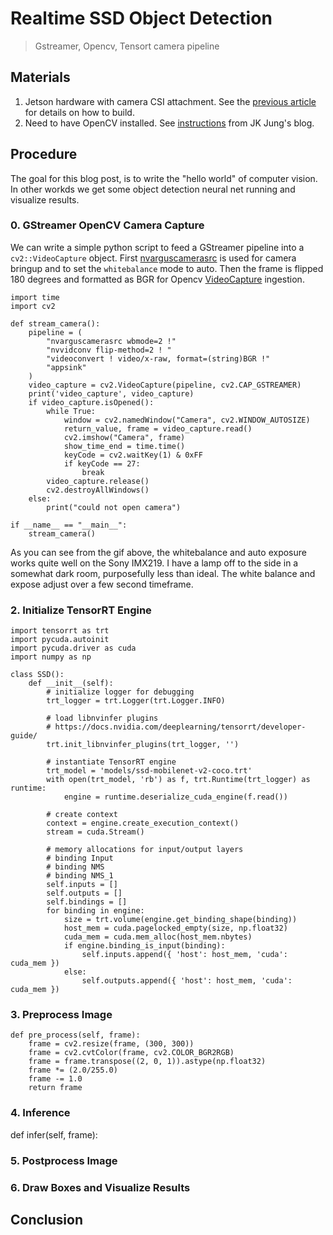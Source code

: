 # Realtime SSD Object Detection

> Gstreamer, Opencv, Tensort camera pipeline

## Materials

1. Jetson hardware with camera CSI attachment. See the [previous article](https://seanavery.github.io/jetson-nano-box/#/) for details on how to build.
2. Need to have OpenCV installed. See [instructions](https://jkjung-avt.github.io/opencv-on-nano/) from  JK Jung's blog.

## Procedure

The goal for this blog post, is to write the "hello world" of computer vision. In other workds we get some object detection neural net running and visualize results.

### 0. GStreamer OpenCV Camera Capture

We can write a simple python script to feed a GStreamer pipeline into a `cv2::VideoCapture` object. First [nvarguscamerasrc]() is used for camera bringup and to set the `whitebalance` mode to auto. Then the frame is flipped 180 degrees and formatted as BGR for Opencv [VideoCapture]() ingestion. 

```
import time
import cv2

def stream_camera():
    pipeline = (
        "nvarguscamerasrc wbmode=2 !"
        "nvvidconv flip-method=2 ! "
        "videoconvert ! video/x-raw, format=(string)BGR !"
        "appsink"
    )
    video_capture = cv2.VideoCapture(pipeline, cv2.CAP_GSTREAMER)
    print('video_capture', video_capture)
    if video_capture.isOpened():
        while True:
            window = cv2.namedWindow("Camera", cv2.WINDOW_AUTOSIZE)
            return_value, frame = video_capture.read()
            cv2.imshow("Camera", frame)
            show_time_end = time.time()
            keyCode = cv2.waitKey(1) & 0xFF
            if keyCode == 27:
                break
        video_capture.release()
        cv2.destroyAllWindows()
    else:
        print("could not open camera")

if __name__ == "__main__":
    stream_camera()
```

As you can see from the gif above, the whitebalance and auto exposure works quite well on the Sony IMX219. I have a lamp off to the side in a somewhat dark room, purposefully less than ideal. The white balance and expose adjust over a few second timeframe. 

### 2. Initialize TensorRT Engine

```
import tensorrt as trt
import pycuda.autoinit
import pycuda.driver as cuda
import numpy as np

class SSD():
    def __init__(self):
        # initialize logger for debugging
        trt_logger = trt.Logger(trt.Logger.INFO)
        
        # load libnvinfer plugins
        # https://docs.nvidia.com/deeplearning/tensorrt/developer-guide/
        trt.init_libnvinfer_plugins(trt_logger, '')
        
        # instantiate TensorRT engine
        trt_model = 'models/ssd-mobilenet-v2-coco.trt'
        with open(trt_model, 'rb') as f, trt.Runtime(trt_logger) as runtime:
            engine = runtime.deserialize_cuda_engine(f.read())
        
        # create context
        context = engine.create_execution_context()
        stream = cuda.Stream()

        # memory allocations for input/output layers
        # binding Input
        # binding NMS
        # binding NMS_1
        self.inputs = []
        self.outputs = []
        self.bindings = []
        for binding in engine:
            size = trt.volume(engine.get_binding_shape(binding))
            host_mem = cuda.pagelocked_empty(size, np.float32)   
            cuda_mem = cuda.mem_alloc(host_mem.nbytes)
            if engine.binding_is_input(binding):
                self.inputs.append({ 'host': host_mem, 'cuda': cuda_mem })
            else:
                self.outputs.append({ 'host': host_mem, 'cuda': cuda_mem })
```

### 3. Preprocess Image

```
def pre_process(self, frame):
    frame = cv2.resize(frame, (300, 300))
    frame = cv2.cvtColor(frame, cv2.COLOR_BGR2RGB)
    frame = frame.transpose((2, 0, 1)).astype(np.float32)
    frame *= (2.0/255.0)
    frame -= 1.0
    return frame
```

### 4. Inference

def infer(self, frame):


### 5. Postprocess Image

### 6. Draw Boxes and Visualize Results

## Conclusion
